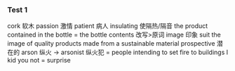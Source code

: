 ### Test 1
cork    软木
passion   激情
patient   病人
insulating   使隔热/隔音
the product contained in the bottle = the bottle contents  改写>原词
image  印象
    suit the image of quality products made from a sustainable material
prospective  潜在的
arson  纵火 -> arsonist 纵火犯 = people intending to set fire to buildings
I kid you not = surprise